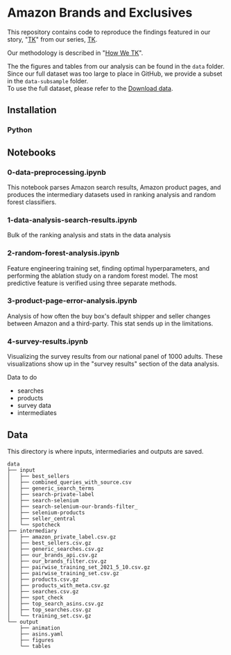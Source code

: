 # Amazon Brands and Exclusives
This repository contains code to reproduce the findings featured in our story, "[TK](https://themarkup.org/)" from our series, [TK](https://themarkup.org/series/).

Our methodology is described in "[How We TK](https://themarkup.org/)".

The the figures and tables from our analysis can be found in the `data` folder. <br>
Since our full dataset was too large to place in GitHub, we provide a subset in the `data-subsample` folder. <br>
To use the full dataset, please refer to the [Download data](#download-data).

## Installation
### Python

## Notebooks
### 0-data-preprocessing.ipynb
This notebook parses Amazon search results, Amazon product pages, and produces the intermediary datasets used in ranking analysis and random forest classifiers.

### 1-data-analysis-search-results.ipynb
Bulk of the ranking analysis and stats in the data analysis

### 2-random-forest-analysis.ipynb
Feature engineering training set, finding optimal hyperparameters, and performing the ablation study on a random forest model. The most predictive feature is verified using three separate methods.

### 3-product-page-error-analysis.ipynb
Analysis of how often the buy box's default shipper and seller changes between Amazon and a third-party. This stat sends up in the limitations.

### 4-survey-results.ipynb
Visualizing the survey results from our national panel of 1000 adults. These visualizations show up in the "survey results" section of the data analysis.


Data to do
- searches
- products
- survey data
- intermediates



## Data
This directory is where inputs, intermediaries and outputs are saved.

```
data
├── input
│   ├── best_sellers
│   ├── combined_queries_with_source.csv
│   ├── generic_search_terms
│   ├── search-private-label
│   ├── search-selenium
│   ├── search-selenium-our-brands-filter_
│   ├── selenium-products
│   ├── seller_central
│   └── spotcheck
├── intermediary
│   ├── amazon_private_label.csv.gz
│   ├── best_sellers.csv.gz
│   ├── generic_searches.csv.gz
│   ├── our_brands_api.csv.gz
│   ├── our_brands_filter.csv.gz
│   ├── pairwise_training_set_2021_5_10.csv.gz
│   ├── pairwise_training_set.csv.gz
│   ├── products.csv.gz
│   ├── products_with_meta.csv.gz
│   ├── searches.csv.gz
│   ├── spot_check
│   ├── top_search_asins.csv.gz
│   ├── top_searches.csv.gz
│   └── training_set.csv.gz
└── output
    ├── animation
    ├── asins.yaml
    ├── figures
    └── tables

 ```
